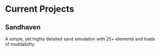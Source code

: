 # Current Projects
## Sandhaven
A simple, yet highly detailed sand simulation
with 25+ elements and loads of moddability.
